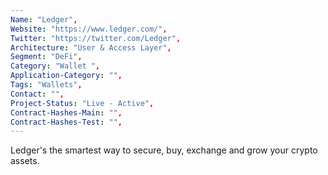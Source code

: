 ```yaml
--- 
Name: "Ledger", 
Website: "https://www.ledger.com/", 
Twitter: "https://twitter.com/Ledger", 
Architecture: "User & Access Layer",
Segment: "DeFi",
Category: "Wallet ",
Application-Category: "",
Tags: "Wallets",
Contact: "",
Project-Status: "Live - Active",
Contract-Hashes-Main: "",
Contract-Hashes-Test: "",
--- 
```

<!--lang:en--> 
Ledger's the smartest way to secure, buy, exchange and grow your crypto assets.
<!--lang:es--] 
Ledger es la forma más inteligente de proteger, comprar, intercambiar y hacer crecer sus criptoactivos.
<!--lang:de--] 
Ledger ist der intelligenteste Weg, um Ihre Krypto-Assets zu sichern, zu kaufen, auszutauschen und zu erweitern.
<!--lang:fr--] 
Ledger est le moyen le plus intelligent de sécuriser, d'acheter, d'échanger et de développer vos actifs cryptographiques.
<!--lang:pl--] 
Ledger to najmądrzejszy sposób na zabezpieczanie, kupowanie, wymianę i rozwój Twoich aktywów kryptograficznych.
<!--lang:uk--] 
Ledger — це найрозумніший спосіб захистити, купити, обміняти та збільшити свої криптоактиви.
[!--lang:*--> 
